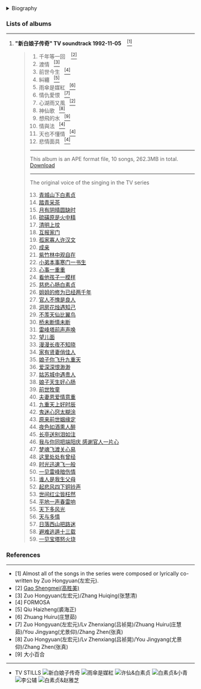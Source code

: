 <details>
<summary>Biography</summary>

![左宏元](https://thumbsnap.com/i/9QaHQ6Z8.png)

?> Zuo Hongyuan, pseudonym Gu Yue, is an early Taiwanese pop music composer and master music producer in the Chinese music industry. He was born in Wuhu, Anhui Province in 1930 and is originally from Daye, Hubei Province.

</details>


### Lists of albums
---

1. **"新白娘子传奇" TV soundtrack 1992-11-05** &nbsp;&nbsp;&nbsp;[<sup>[1]</sup>](#refer-anchor-1) 
    > 1. 千年等一回 &nbsp;&nbsp;&nbsp;[<sup>[2]</sup>](#refer-anchor-2)  
    > 2. 渡情&nbsp;&nbsp;&nbsp;[<sup>[3]</sup>](#refer-anchor-3)
    > 3. 前世今生&nbsp;&nbsp;&nbsp;[<sup>[4]</sup>](#refer-anchor-4)
    > 4. 糾纏&nbsp;&nbsp;&nbsp;[<sup>[5]</sup>](#refer-anchor-5)
    > 5. 雨傘是媒紅&nbsp;&nbsp;&nbsp;[<sup>[6]</sup>](#refer-anchor-6)
    > 6. 情仇愛恨&nbsp;&nbsp;&nbsp;[<sup>[7]</sup>](#refer-anchor-7)
    > 7. 心湖雨又風&nbsp;&nbsp;&nbsp;[<sup>[2]</sup>](#refer-anchor-2)
    > 8. 神仙歌&nbsp;&nbsp;&nbsp;[<sup>[8]</sup>](#refer-anchor-8)
    > 9. 想飛的水&nbsp;&nbsp;&nbsp;[<sup>[9]</sup>](#refer-anchor-9) 
    > 10. 情與法&nbsp;&nbsp;&nbsp;[<sup>[4]</sup>](#refer-anchor-4)
    > 11. 天也不懂情&nbsp;&nbsp;&nbsp;[<sup>[4]</sup>](#refer-anchor-4)
    > 12. 悲情面具&nbsp;&nbsp;&nbsp;[<sup>[4]</sup>](#refer-anchor-4)
    > ---
    > This album is an APE format file, 10 songs, 262.3MB in total. [Download](https://e1.pcloud.link/publink/show?code=XZaXa4Z6hYpEX6GkhpCs4gPVPYQsuABVmIV)
    >
    > ---
    > The original voice of the singing in the TV series 
    >
    > 13. [青城山下白素贞](https://e1.pcloud.link/publink/show?code=XZpWa4ZRyOK6Ld5ytYJXCmQL7ncpQDdMVVV)
    > 14. [踏青采茶](https://e1.pcloud.link/publink/show?code=XZ0Wa4ZjVbD1GJzHWuF66B56iijCHPRT83X)
    > 15. [月有阴晴圆缺时](https://e1.pcloud.link/publink/show?code=XZ3Ma4ZLVJlnW3H567MtMos7PgMG7iA1iE7)
    > 16. [硫磺原是火中精](https://e1.pcloud.link/publink/show?code=XZr2a4ZY1oED4E7J4jhQ91zrLbOf5xSmU1V)
    > 17. [清明上坟](https://e1.pcloud.link/publink/show?code=XZU2a4Zhxmj2Q7nWTfRwfDosd2VVuYFUREX)
    > 18. [互报家门](https://e1.pcloud.link/publink/show?code=XZqBa4Z0pVqxmxwzHjWosMtCmWLRSfE9Afk)
    > 19. [孤家寡人许汉文](https://e1.pcloud.link/publink/show?code=XZp2a4Zor1E25y7q9H3op2WItnsxQdXGy4V)
    > 20. [成亲](https://e1.pcloud.link/publink/show?code=XZs2a4ZvYWk1dvjpAkcEHYHDFMol4YEoGfX)
    > 21. [紫竹林中观自在](https://e1.pcloud.link/publink/show?code=XZrMa4ZywpPxhsLkmzkeny2FrC3f5tQcSIy)
    > 22. [小弟本事寒门一书生](https://e1.pcloud.link/publink/show?code=XZaMa4ZCztiUOb8dWQO8Oyt7nRTbziQP4lk)
    > 23. [心事一重重](https://e1.pcloud.link/publink/show?code=XZY2a4ZYgdRPh5WlEXJpNoxmbQGwBszz5NV)
    > 24. [看他孩子一模样](https://e1.pcloud.link/publink/show?code=XZv2a4ZEg1B6iOAMDFVRE3dFpjzMj9mfzF7)
    > 25. [慈悲心肠白素贞](https://e1.pcloud.link/publink/show?code=XZB2a4ZLTCDxnw9688JFAWXFl9oQmm9PW0V)
    > 26. [姐姐的修为已经两千年](https://e1.pcloud.link/publink/show?code=XZGBa4Z7lf2ubLr1PfgNtyXGhIwdfAF1Lp7)
    > 27. [官人不愧是良人](https://e1.pcloud.link/publink/show?code=XZz2a4ZEFVL9hPpQhHIsLfq0yyCMFhC5oXX)
    > 28. [洞房花烛遇知己](https://e1.pcloud.link/publink/show?code=XZE2a4ZQkg65scNKfSpJsQ2sEeTGRU86wuV)
    > 29. [不羡天仙比翼鸟](https://e1.pcloud.link/publink/show?code=XZ2Ba4ZNRQGDXJO6bJNFNCiGB6lvLS03b2k)
    > 30. [桥未断情未断](https://e1.pcloud.link/publink/show?code=XZd2a4Z4eVG2CfETiRKciAySdo0k5In12FV)
    > 31. [雷峰塔前声声唤](https://e1.pcloud.link/publink/show?code=XZQWa4ZeVFv9nMuWhRoDuDSlhakf08m6gu7)
    > 32. [望儿面](https://e1.pcloud.link/publink/show?code=XZP2a4ZwcRtul1fUJFI7Xa7vO6j2VugJ1bk)
    > 33. [漫漫长夜不知晓](https://e1.pcloud.link/publink/show?code=XZN2a4ZkHcA5EENoDurP18JrYCnCJ14Dol7)
    > 34. [家有贤妻俏佳人](https://e1.pcloud.link/publink/show?code=XZL2a4ZHbuYmGSD3dFdGIkJhFVJwz5jWRKy)
    > 35. [娘子你飞升九重天](https://e1.pcloud.link/publink/show?code=XZk2a4Zb5N1zQzbKaYKXMcejfj3XXPXFA8k)
    > 36. [爱深深恨渺渺](https://e1.pcloud.link/publink/show?code=XZa2a4Z7sK71m6mgn7Lo6qrypIqrkt3itD7)
    > 37. [姑苏城中遇贵人](https://e1.pcloud.link/publink/show?code=XZcBa4Zr2LnIpV1hchH5CVLoeCCIbWlncpy)
    > 38. [娘子天生好心肠](https://e1.pcloud.link/publink/show?code=XZV2a4ZcrtEDwpeVrh3NrTgNRkkEFm5LbFk)
    > 39. [前世牧童](https://e1.pcloud.link/publink/show?code=XZ6Ba4Zly5fiPdqK8yW5FnblACw4bnhOSgy)
    > 40. [夫妻恩爱情意重](https://e1.pcloud.link/publink/show?code=XZNBa4ZiKYrqY7bhX84XKnSnHScQY65U3Ly)
    > 41. [九重天上好时辰](https://e1.pcloud.link/publink/show?code=XZMBa4ZaQL1QyDcjA57SdaxORm1dzrVd28y)
    > 42. [鬼迷心窍太糊涂](https://e1.pcloud.link/publink/show?code=XZ4Wa4ZhM2QJnGgavfktYPBbvA3gkO5dsKV)
    > 43. [原来前世姻缘定](https://e1.pcloud.link/publink/show?code=XZEBa4Zm17LMvjwJC5BtHH0KI85oSEXAFX7)
    > 44. [夜色如酒熏人醉](https://e1.pcloud.link/publink/show?code=XZcMa4ZHVzKmlfE3MzDnyF166YMu0hbdSuk)
    > 45. [长亭送别泪如注](https://e1.pcloud.link/publink/show?code=XZmWa4Z1jjFMOep0WRAxytIvpDqyYKLpPf7)
    > 46. [我与你同把端阳庆 感谢官人一片心](https://e1.pcloud.link/publink/show?code=XZe2a4ZOG1l5wMaWCJ0dcCNKyORV4gqidHk)
    > 47. [梦魂飞渡关心易](https://e1.pcloud.link/publink/show?code=XZt2a4ZM3mm63SYwuSa0VE3dxMFwRQTnfPX)
    > 48. [这里处处有曾经](https://e1.pcloud.link/publink/show?code=XZ5Wa4ZoUqpfTBCqGJGsaWI18xGpyIe3FYk)
    > 49. [时光迅速飞一般](https://e1.pcloud.link/publink/show?code=XZT2a4ZpwG3GD3B4dkTRqQnWcBNl4g9tfEy)
    > 50. [一见雷峰暗伤情](https://e1.pcloud.link/publink/show?code=XZfBa4ZTVnBUjr5Jd0sqzKz14iky0uGUmFy)
    > 51. [谁人是我生父母](https://e1.pcloud.link/publink/show?code=XZo2a4ZX6vijYNwRBzc2MBwXD7QhLyOOz8y)
    > 52. [起悲风四下铜铃声](https://e1.pcloud.link/publink/show?code=XZkWa4ZgAWAcR9SfEJNrXeb9NzeuSJIACOk)
    > 53. [世间红尘皆枉然](https://e1.pcloud.link/publink/show?code=XZeBa4Zn7Qnt3HGofySeD5rqj8Y5QfXTGWV)
    > 54. [平地一声春雷响](https://e1.pcloud.link/publink/show?code=XZQ2a4Z5o0yp303NN0U0aLNzuMk5zd11Irk)
    > 55. [天下多风光](https://e1.pcloud.link/publink/show?code=XZOBa4ZjR2Frn4O0RQW3eBeBvrFDSK3PCy7)
    > 56. [天与多情](https://e1.pcloud.link/publink/show?code=XZIBa4ZzcVp5iLq9b7wTIdttgNEsH3P1Fk7)
    > 57. [日落西山把路迷](https://e1.pcloud.link/publink/show?code=XZn2a4Z8sJ0jIDv14VeEXHVeVrLjQcfWUoX)
    > 58. [避难逃遁十三载](https://e1.pcloud.link/publink/show?code=XZSWa4Zhj1ThoUiJ9JMW6jghvnDhSRfcxyy)
    > 59. [一见宝塔怒火烧](https://e1.pcloud.link/publink/show?code=XZ7Ba4Zkit8YG2KvxyP2o7VRgrt0uq5FoWk) 

### References
---

- <span id="refer-anchor-1">[1]</span> Almost all of the songs in the series were composed or lyrically co-written by Zuo Hongyuan(左宏元).
- <span id="refer-anchor-2">[2]</span> [Gao Shengmei(高胜美)](./docs/artists/gaoshengmei?id=gsm_qndyh)
- <span id="refer-anchor-3">[3]</span> Zuo Hongyuan(左宏元)/Zhang Huiqing(张慧清)
- <span id="refer-anchor-4">[4]</span> FORMOSA
- <span id="refer-anchor-5">[5]</span> Qiu Haizheng(裘海正)
- <span id="refer-anchor-6">[6]</span> Zhuang Huiru(庄慧茹)
- <span id="refer-anchor-7">[7]</span> Zuo Hongyuan(左宏元)/Lv Zhenxiang(吕祯晃)/Zhuang Huiru(庄慧茹)/You Jingyang(尤景仰)/Zhang Zhen(张真)
- <span id="refer-anchor-8">[8]</span> Zuo Hongyuan(左宏元)/Lv Zhenxiang(吕祯晃)/You Jingyang(尤景仰)/Zhang Zhen(张真)
- <span id="refer-anchor-9">[9]</span> 大小百合
---
- <span class="stills">TV STILLS</span><span>
    ![新白娘子传奇](https://thumbsnap.com/i/prGkJErx.jpg ) 
    ![雨傘是媒紅](https://thumbsnap.com/i/Vhv2NY6t.png )
    ![许仙&白素贞](https://thumbsnap.com/i/5r5eirJ8.png )
    ![白素贞&小青](https://thumbsnap.com/i/77xAaYvz.jpg )
    ![李公辅](https://thumbsnap.com/i/u9ywhBk9.jpg )
    ![白素贞&赵雅芝](https://thumbsnap.com/i/cvffiDJM.png )</span>